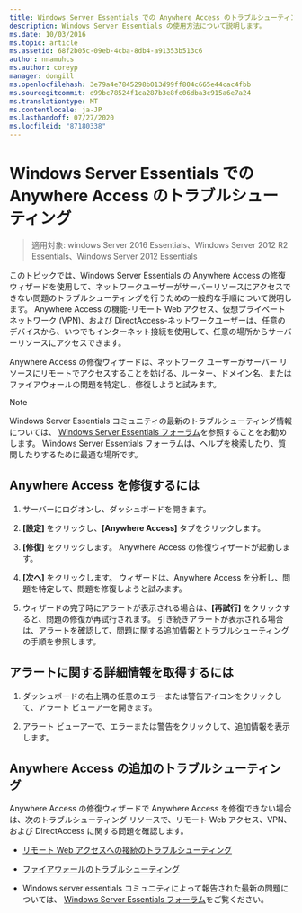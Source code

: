 ```yaml
---
title: Windows Server Essentials での Anywhere Access のトラブルシューティング
description: Windows Server Essentials の使用方法について説明します。
ms.date: 10/03/2016
ms.topic: article
ms.assetid: 68f2b05c-09eb-4cba-8db4-a91353b513c6
author: nnamuhcs
ms.author: coreyp
manager: dongill
ms.openlocfilehash: 3e79a4e7845298b013d99ff804c665e44cac4fbb
ms.sourcegitcommit: d99bc78524f1ca287b3e8fc06dba3c915a6e7a24
ms.translationtype: MT
ms.contentlocale: ja-JP
ms.lasthandoff: 07/27/2020
ms.locfileid: "87180338"
---
```

# <a name="troubleshoot-anywhere-access-in-windows-server-essentials"></a>Windows Server Essentials での Anywhere Access のトラブルシューティング

>適用対象: windows Server 2016 Essentials、Windows Server 2012 R2 Essentials、Windows Server 2012 Essentials

このトピックでは、Windows Server Essentials の Anywhere Access の修復ウィザードを使用して、ネットワークユーザーがサーバーリソースにアクセスできない問題のトラブルシューティングを行うための一般的な手順について説明します。 Anywhere Access の機能-リモート Web アクセス、仮想プライベートネットワーク (VPN)、および DirectAccess-ネットワークユーザーは、任意のデバイスから、いつでもインターネット接続を使用して、任意の場所からサーバーリソースにアクセスできます。

Anywhere Access の修復ウィザードは、ネットワーク ユーザーがサーバー リソースにリモートでアクセスすることを妨げる、ルーター、ドメイン名、またはファイアウォールの問題を特定し、修復しようと試みます。

> [!NOTE]
> Windows Server Essentials コミュニティの最新のトラブルシューティング情報については、 [Windows Server Essentials フォーラム](https://docs.microsoft.com/answers/topics/windows-server-essentials.html)を参照することをお勧めします。 Windows Server Essentials フォーラムは、ヘルプを検索したり、質問したりするために最適な場所です。

## <a name="to-repair-anywhere-access"></a>Anywhere Access を修復するには

1. サーバーにログオンし、ダッシュボードを開きます。

2. **[設定]** をクリックし、**[Anywhere Access]** タブをクリックします。

3. **[修復]** をクリックします。 Anywhere Access の修復ウィザードが起動します。

4. **[次へ]** をクリックします。 ウィザードは、Anywhere Access を分析し、問題を特定して、問題を修復しようと試みます。

5. ウィザードの完了時にアラートが表示される場合は、**[再試行]** をクリックすると、問題の修復が再試行されます。 引き続きアラートが表示される場合は、アラートを確認して、問題に関する追加情報とトラブルシューティングの手順を参照します。

## <a name="to-get-more-information-about-an-alert"></a>アラートに関する詳細情報を取得するには

1. ダッシュボードの右上隅の任意のエラーまたは警告アイコンをクリックして、アラート ビューアーを開きます。

2. アラート ビューアーで、エラーまたは警告をクリックして、追加情報を表示します。

## <a name="additional-troubleshooting-for-anywhere-access"></a>Anywhere Access の追加のトラブルシューティング
 Anywhere Access の修復ウィザードで Anywhere Access を修復できない場合は、次のトラブルシューティング リソースで、リモート Web アクセス、VPN、および DirectAccess に関する問題を確認します。

- [リモート Web アクセスへの接続のトラブルシューティング](Troubleshoot-Remote-Web-Access-connectivity-in-Windows-Server-Essentials.md)

- [ファイアウォールのトラブルシューティング](Troubleshoot-your-firewall-in-Windows-Server-Essentials.md)

- Windows server essentials コミュニティによって報告された最新の問題については、 [Windows Server Essentials フォーラム](https://docs.microsoft.com/answers/topics/windows-server-essentials.html)をご覧ください。
